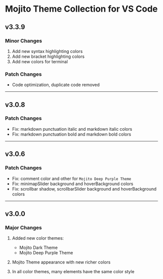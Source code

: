 # Mojito Theme Collection for VS Code

## v3.3.9

### Minor Changes

1. Add new syntax highlighting colors
1. Add new bracket highlighting colors
1. Add new colors for terminal

### Patch Changes

* Code optimization, duplicate code removed

___

## v3.0.8

### Patch Changes

* Fix: markdown punctuation italic and markdown italic colors
* Fix: markdown punctuation bold and markdown bold colors

___

## v3.0.6

### Patch Changes

* Fix: comment color and other for `Mojito Deep Purple Theme`
* Fix: minimapSlider background and hoverBackground colors
* Fix: scrollbar shadow, scrollbarSlider background and hoverBackground colors

___

## v3.0.0

### Major Changes

1. Added new color themes:
    * Mojito Dark Theme
    * Mojito Deep Purple Theme
 
1. Mojito Theme appearance with new richer colors
1. In all color themes, many elements have the same color style
